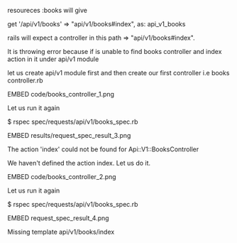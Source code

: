 resoureces :books will give

get     '/api/v1/books'           => "api/v1/books#index",    as: api_v1_books

rails will expect a controller in this path => "api/v1/books#index".

It is throwing error because if is unable to find books controller and index action in it under api/v1 module

let us create api/v1 module first and then create our first controller i.e books controller.rb

EMBED code/books_controller_1.png

Let us run it again

$ rspec spec/requests/api/v1/books_spec.rb

EMBED results/request_spec_result_3.png

The action 'index' could not be found for Api::V1::BooksController

We haven't defined the action index.
Let us do it.

EMBED code/books_controller_2.png

Let us run it again

$ rspec spec/requests/api/v1/books_spec.rb

EMBED request_spec_result_4.png

Missing template api/v1/books/index


